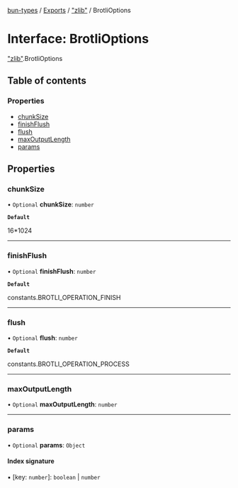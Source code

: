 [bun-types](https://github.com/oven-sh/bun-types/blob/master/api-docs/README.md) / [Exports](https://github.com/oven-sh/bun-types/blob/master/api-docs/modules.md) / ["zlib"](https://github.com/oven-sh/bun-types/blob/master/api-docs/modules/zlib_.md) / BrotliOptions

# Interface: BrotliOptions

["zlib"](https://github.com/oven-sh/bun-types/blob/master/api-docs/modules/zlib_.md).BrotliOptions

## Table of contents

### Properties

- [chunkSize](https://github.com/oven-sh/bun-types/blob/master/api-docs/interfaces/zlib_.BrotliOptions.md#chunksize)
- [finishFlush](https://github.com/oven-sh/bun-types/blob/master/api-docs/interfaces/zlib_.BrotliOptions.md#finishflush)
- [flush](https://github.com/oven-sh/bun-types/blob/master/api-docs/interfaces/zlib_.BrotliOptions.md#flush)
- [maxOutputLength](https://github.com/oven-sh/bun-types/blob/master/api-docs/interfaces/zlib_.BrotliOptions.md#maxoutputlength)
- [params](https://github.com/oven-sh/bun-types/blob/master/api-docs/interfaces/zlib_.BrotliOptions.md#params)

## Properties

### chunkSize

• `Optional` **chunkSize**: `number`

**`Default`**

16*1024

___

### finishFlush

• `Optional` **finishFlush**: `number`

**`Default`**

constants.BROTLI_OPERATION_FINISH

___

### flush

• `Optional` **flush**: `number`

**`Default`**

constants.BROTLI_OPERATION_PROCESS

___

### maxOutputLength

• `Optional` **maxOutputLength**: `number`

___

### params

• `Optional` **params**: `Object`

#### Index signature

▪ [key: `number`]: `boolean` \| `number`

